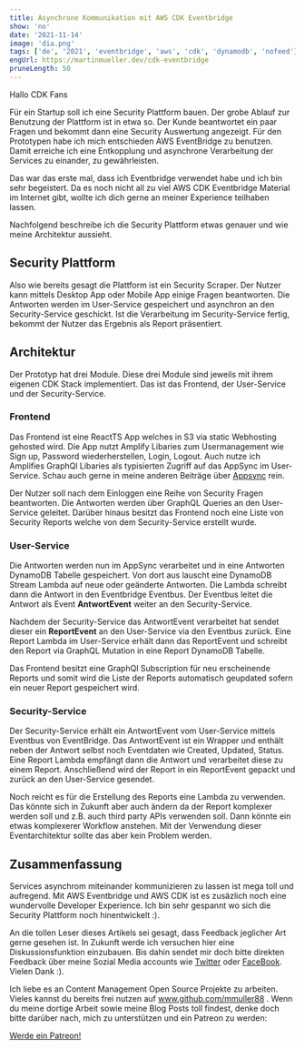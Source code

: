 ```yaml
---
title: Asynchrone Kommunikation mit AWS CDK Eventbridge
show: 'no'
date: '2021-11-14'
image: 'dia.png'
tags: ['de', '2021', 'eventbridge', 'aws', 'cdk', 'dynamodb', 'nofeed'] 
engUrl: https://martinmueller.dev/cdk-eventbridge
pruneLength: 50
---
```


Hallo CDK Fans

Für ein Startup soll ich eine Security Plattform bauen. Der grobe Ablauf zur Benutzung der Plattform ist in etwa so. Der Kunde beantwortet ein paar Fragen und bekommt dann eine Security Auswertung angezeigt. Für den Prototypen habe ich mich entschieden AWS EventBridge zu benutzen. Damit erreiche ich eine Entkopplung und asynchrone Verarbeitung der Services zu einander, zu gewährleisten.

Das war das erste mal, dass ich Eventbridge verwendet habe und ich bin sehr begeistert. Da es noch nicht all zu viel AWS CDK Eventbridge Material im Internet gibt, wollte ich dich gerne an meiner Experience teilhaben lassen.

Nachfolgend beschreibe ich die Security Plattform etwas genauer und wie meine Architektur aussieht.

## Security Plattform

Also wie bereits gesagt die Plattform ist ein Security Scraper. Der Nutzer kann mittels Desktop App oder Mobile App einige Fragen beantworten. Die Antworten werden im User-Service gespeichert und asynchron an den Security-Service geschickt. Ist die Verarbeitung im Security-Service fertig, bekommt der Nutzer das Ergebnis als Report präsentiert.

## Architektur

Der Prototyp hat drei Module. Diese drei Module sind jeweils mit ihrem eigenen CDK Stack implementiert. Das ist das Frontend, der User-Service und der Security-Service.

### Frontend

Das Frontend ist eine ReactTS App welches in S3 via static Webhosting gehosted wird. Die App nutzt Amplify Libaries zum Usermanagement wie Sign up, Password wiederherstellen, Login, Logout. Auch nutze ich Amplifies GraphQl Libaries als typisierten Zugriff auf das AppSync im User-Service. Schau auch gerne in meine anderen Beiträge über [Appsync](https://martinmueller.dev/tags/appsync) rein.

Der Nutzer soll nach dem Einloggen eine Reihe von Security Fragen beantworten. Die Antworten werden über GraphQL Queries an den User-Service geleitet. Darüber hinaus besitzt das Frontend noch eine Liste von Security Reports welche von dem Security-Service erstellt wurde.

### User-Service

Die Antworten werden nun im AppSync verarbeitet und in eine Antworten DynamoDB Tabelle gespeichert. Von dort aus lauscht eine DynamoDB Stream Lambda auf neue oder geänderte Antworten. Die Lambda schreibt dann die Antwort in den Eventbridge Eventbus. Der Eventbus leitet die Antwort als Event **AntwortEvent** weiter an den Security-Service.

Nachdem der Security-Service das AntwortEvent verarbeitet hat sendet dieser ein **ReportEvent** an den User-Service via den Eventbus zurück. Eine Report Lambda im User-Service erhält dann das ReportEvent und schreibt den Report via GraphQL Mutation in eine Report DynamoDB Tabelle.

Das Frontend besitzt eine GraphQl Subscription für neu erscheinende Reports und somit wird die Liste der Reports automatisch geupdated sofern ein neuer Report gespeichert wird.

### Security-Service

Der Security-Service erhält ein AntwortEvent vom User-Service mittels Eventbus von EventBridge. Das AntwortEvent ist ein Wrapper und enthält neben der Antwort selbst noch Eventdaten wie Created, Updated, Status. Eine Report Lambda empfängt dann die Antwort und verarbeitet diese zu einem Report. Anschließend wird der Report in ein ReportEvent gepackt und zurück an den User-Service gesendet.

Noch reicht es für die Erstellung des Reports eine Lambda zu verwenden. Das könnte sich in Zukunft aber auch ändern da der Report komplexer werden soll und z.B. auch third party APIs verwenden soll. Dann könnte ein etwas komplexerer Workflow anstehen. Mit der Verwendung dieser Eventarchitektur sollte das aber kein Problem werden.

## Zusammenfassung

Services asynchrom miteinander kommunizieren zu lassen ist mega toll und aufregend. Mit AWS Eventbridge und AWS CDK ist es zusäzlich noch eine wundervolle Developer Experience. Ich bin sehr gespannt wo sich die Security Plattform noch hinentwickelt :).

An die tollen Leser dieses Artikels sei gesagt, dass Feedback jeglicher Art gerne gesehen ist. In Zukunft werde ich versuchen hier eine Diskussionsfunktion einzubauen. Bis dahin sendet mir doch bitte direkten Feedback über meine Sozial Media accounts wie [Twitter](https://twitter.com/MartinMueller_) oder [FaceBook](https://www.facebook.com/martin.muller.10485). Vielen Dank :).

Ich liebe es an Content Management Open Source Projekte zu arbeiten. Vieles kannst du bereits frei nutzen auf www.github.com/mmuller88 . Wenn du meine dortige Arbeit sowie meine Blog Posts toll findest, denke doch bitte darüber nach, mich zu unterstützen und ein Patreon zu werden:

<a href="https://www.patreon.com/bePatron?u=29010217" data-patreon-widget-type="become-patron-button">Werde ein Patreon!</a><script async src="https://c6.patreon.com/becomePatronButton.bundle.js"></script>